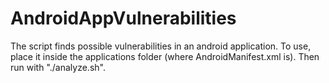 # AndroidAppVulnerabilities

The script finds possible vulnerabilities in an android application. To use, place it inside the applications folder (where AndroidManifest.xml is). Then run with "./analyze.sh".
